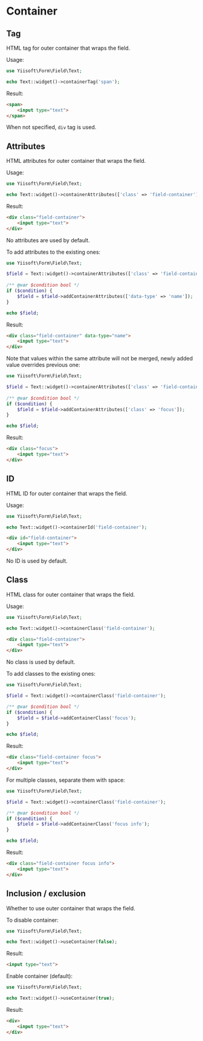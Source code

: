 # Container

## Tag

HTML tag for outer container that wraps the field.

Usage:

```php
use Yiisoft\Form\Field\Text;

echo Text::widget()->containerTag('span');
```

Result:

```html
<span>
    <input type="text">
</span>
```

When not specified, `div` tag is used.

## Attributes

HTML attributes for outer container that wraps the field.

Usage:

```php
use Yiisoft\Form\Field\Text;

echo Text::widget()->containerAttributes(['class' => 'field-container']);
```

Result:

```html
<div class="field-container">
    <input type="text">
</div>
```

No attributes are used by default.

To add attributes to the existing ones:

```php
use Yiisoft\Form\Field\Text;

$field = Text::widget()->containerAttributes(['class' => 'field-container']);
    
/** @var $condition bool */
if ($condition) {
    $field = $field->addContainerAttributes(['data-type' => 'name']);       
}

echo $field;
```

Result:

```html
<div class="field-container" data-type="name">
    <input type="text">
</div>
```

Note that values within the same attribute will not be merged, newly added value overrides previous one:

```php
use Yiisoft\Form\Field\Text;

$field = Text::widget()->containerAttributes(['class' => 'field-container']);
    
/** @var $condition bool */
if ($condition) {
    $field = $field->addContainerAttributes(['class' => 'focus']);       
}

echo $field;
```

Result:

```html
<div class="focus">
    <input type="text">
</div>
```

## ID

HTML ID for outer container that wraps the field.

Usage:

```php
use Yiisoft\Form\Field\Text;

echo Text::widget()->containerId('field-container');
```

```html
<div id="field-container">
    <input type="text">
</div>
```

No ID is used by default.

## Class

HTML class for outer container that wraps the field.

Usage:

```php
use Yiisoft\Form\Field\Text;

echo Text::widget()->containerClass('field-container');
```

```html
<div class="field-container">
    <input type="text">
</div>
```

No class is used by default.

To add classes to the existing ones:

```php
use Yiisoft\Form\Field\Text;

$field = Text::widget()->containerClass('field-container');

/** @var $condition bool */
if ($condition) {
    $field = $field->addContainerClass('focus');
}

echo $field;
```

Result:

```html
<div class="field-container focus">
    <input type="text">
</div>
```

For multiple classes, separate them with space:

```php
use Yiisoft\Form\Field\Text;

$field = Text::widget()->containerClass('field-container');

/** @var $condition bool */
if ($condition) {
    $field = $field->addContainerClass('focus info');
}

echo $field;
```

Result:

```html
<div class="field-container focus info">
    <input type="text">
</div>
```

## Inclusion / exclusion

Whether to use outer container that wraps the field.

To disable container:

```php
use Yiisoft\Form\Field\Text;

echo Text::widget()->useContainer(false);
```

Result:

```html
<input type="text">
```

Enable container (default):

```php
use Yiisoft\Form\Field\Text;

echo Text::widget()->useContainer(true);
```

Result:

```html
<div>
    <input type="text">
</div>
```
